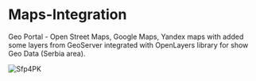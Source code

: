# Maps-Integration
Geo Portal - Open Street Maps, Google Maps, Yandex maps with added some layers from GeoServer integrated with OpenLayers library for show Geo Data (Serbia area).

![Sfp4PK](https://user-images.githubusercontent.com/47160156/106576070-0c609a00-653d-11eb-91d7-6532d5b25814.gif)


